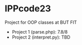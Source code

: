 # IPPcode23

Project for OOP classes at BUT FIT

* Project 1 (parse.php): 7.8/8
* Project 2 (interpret.py): TBD
